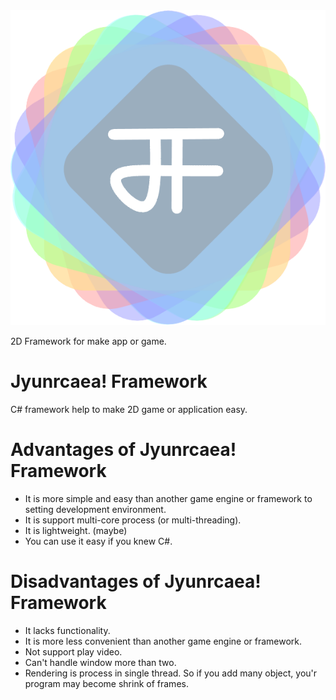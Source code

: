<div align="center">
	<img src='Jyunrcaea/Jyunrcaea!FrameworkIcon.png' alt='Jyunrcaea! Framework Icon'>
</div>

2D Framework for make app or game.

# Jyunrcaea! Framework
C# framework help to make 2D game or application easy.

# Advantages of Jyunrcaea! Framework
* It is more simple and easy than another game engine or framework to setting development environment.
* It is support multi-core process (or multi-threading).
* It is lightweight. (maybe)
* You can use it easy if you knew C#.

# Disadvantages of Jyunrcaea! Framework
* It lacks functionality.
* It is more less convenient than another game engine or framework.
* Not support play video.
* Can't handle window more than two.
* Rendering is process in single thread. So if you add many object, you'r program may become shrink of frames.

